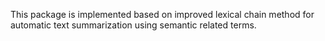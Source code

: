 This package is implemented based on improved lexical chain method for automatic text summarization using semantic related terms.

